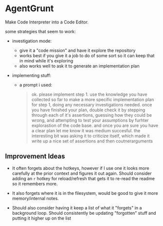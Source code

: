 # AgentGrunt

Make Code Interpreter into a Code Editor.

some strategies that seem to work:

- investigation mode:

  - give it a "code mission" and have it explore the repository
  - works best if you give it a job to do of some sort so it can keep that in
    mind while it's exploring
  - also works well to ask it to generate an implementation plan

- implementing stuff:

  - a prompt i used:
    > ok. please implement step 1. use the knowledge you have collected so far to
    > make a more specific implementation plan for step 1, doing any necessary
    > investigations needed. once you have finished your plan, double check it by
    > stepping through each of it's assertions, guessing how they could be wrong, and
    > attempting to test your assumptions by furhter explorastion of the code base.
    > and once you are sure you have a clear plan let me know
    > it was medium succesful. the interesting bit was asking it to criticize
    > itself, which made it write up a nice set of assertions and then
    > coutnerarguments

## Improvement Ideas

- It often forgets about the hotkeys, however if I use one it looks more
  carefully at the prior context and figures it out again. Should consider
  adding an `r` hotkey for reload/refresh that gets it to re-read the readme so
  it remembers more.

- It also forgets where it is in the filesystem, would be good to give it more
  memory/internal notes.

- Should also consider having it keep a list of what it "forgets" in a
  background loop. Should consistently be updating "forgotten" stuff and
  putting it higher up on the list
